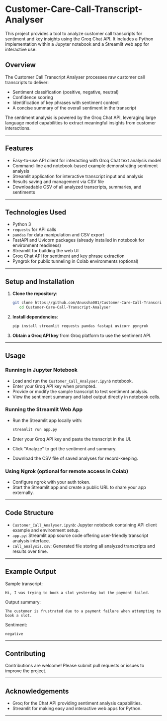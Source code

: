 # Customer-Care-Call-Transcript-Analyser

This project provides a tool to analyze customer call transcripts for sentiment and key insights using the Groq Chat API. It includes a Python implementation within a Jupyter notebook and a Streamlit web app for interactive use.

## Overview

The Customer Call Transcript Analyser processes raw customer call transcripts to deliver:

- Sentiment classification (positive, negative, neutral)
- Confidence scoring
- Identification of key phrases with sentiment context
- A concise summary of the overall sentiment in the transcript

The sentiment analysis is powered by the Groq Chat API, leveraging large language model capabilities to extract meaningful insights from customer interactions.

***

## Features

- Easy-to-use API client for interacting with Groq Chat text analysis model
- Command-line and notebook-based example demonstrating sentiment analysis
- Streamlit application for interactive transcript input and analysis
- Results saving and management via CSV file
- Downloadable CSV of all analyzed transcripts, summaries, and sentiments

***

## Technologies Used

- Python 3
- `requests` for API calls
- `pandas` for data manipulation and CSV export
- FastAPI and Uvicorn packages (already installed in notebook for environment readiness)
- Streamlit for building the web UI
- Groq Chat API for sentiment and key phrase extraction
- Pyngrok for public tunneling in Colab environments (optional)

***

## Setup and Installation

1. **Clone the repository**:

   ```bash
   git clone https://github.com/Anussha001/Customer-Care-Call-Transcript-Analyser.git
      cd Customer-Care-Call-Transcript-Analyser
   ```

2. **Install dependencies**:

   ```bash
   pip install streamlit requests pandas fastapi uvicorn pyngrok
   ```

3. **Obtain a Groq API key** from Groq platform to use the sentiment API.

***

## Usage

### Running in Jupyter Notebook

- Load and run the `Customer_Call_Analyser.ipynb` notebook.
- Enter your Groq API key when prompted.
- Provide or modify the sample transcript to test sentiment analysis.
- View the sentiment summary and label output directly in notebook cells.

### Running the Streamlit Web App

- Run the Streamlit app locally with:

  ```bash
  streamlit run app.py
  ```

- Enter your Groq API key and paste the transcript in the UI.
- Click "Analyze" to get the sentiment and summary.
- Download the CSV file of saved analyses for record-keeping.

### Using Ngrok (optional for remote access in Colab)

- Configure ngrok with your auth token.
- Start the Streamlit app and create a public URL to share your app externally.

***

## Code Structure

- `Customer_Call_Analyser.ipynb`: Jupyter notebook containing API client example and environment setup.
- `app.py`: Streamlit app source code offering user-friendly transcript analysis interface.
- `call_analysis.csv`: Generated file storing all analyzed transcripts and results over time.

***

## Example Output

Sample transcript:

```
Hi, I was trying to book a slot yesterday but the payment failed.
```

Output summary:

```
The customer is frustrated due to a payment failure when attempting to book a slot.
```

Sentiment:

```
negative
```

***

## Contributing

Contributions are welcome! Please submit pull requests or issues to improve the project.

***

## Acknowledgements

- Groq for the Chat API providing sentiment analysis capabilities.
- Streamlit for making easy and interactive web apps for Python.

***
